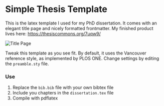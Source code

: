 # Simple Thesis Template

This is the latex template I used for my PhD dissertation. It comes with an elegant title page and nicely formatted frontmatter.  My finished product lives here: https://thesiscommons.org/7uqw9/

![Title Page](https://economicsfromthetopdown.files.wordpress.com/2020/07/titlepage.png)

Tweak this template as you see fit. By default, it uses the Vancouver reference style, as implemented by PLOS ONE. Change settings by editing the `preamble.sty` file.



### Use

1. Replace the `bib.bib` file with your own bibtex file
2. Include you chapters in the `dissertation.tex` file
3. Compile with pdflatex

